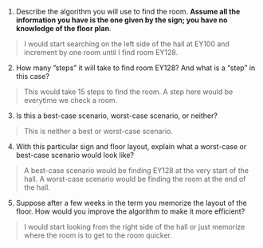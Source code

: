 1. Describe the algorithm you will use to find the room. **Assume all the information you have is the one given by the sign; you have no knowledge of the floor plan**.

> I would start searching on the left side of the hall at EY100 and increment by one room until I find room EY128.

2. How many ”steps” it will take to find room EY128? And what is a “step” in this case?

> This would take 15 steps to find the room.
A step here would be everytime we check a room.

3. Is this a best-case scenario, worst-case scenario, or neither?

> This is neither a best or worst-case scenario.

4. With this particular sign and floor layout, explain what a worst-case or best-case scenario would look like?

> A best-case scenario would be finding EY128 at the very start of the hall. A worst-case scenario would be finding the room at the end of the hall.

5. Suppose after a few weeks in the term you memorize the layout of the floor. How would you improve the algorithm to make it more efficient?

> I would start looking from the right side of the hall or just memorize where the room is to get to the room quicker.